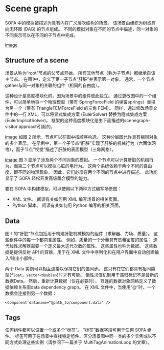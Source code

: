# Scene graph
SOFA 中的模拟被描述为具有内在广义层次结构的场景。 该场景由组织为树或有向无环图 (DAG) 的节点组成。 不同的模拟对象在不同的节点中描述，同一对象的不同表示可以在不同的子节点中完成。

[image](./images/Images-tuto.001.jpg)

## Structure of a scene
场景从称为“root”节点的父节点开始。 所有其他节点（称为子节点）都继承自该主节点。 在图1中，定义了第一子节点“肝脏”并表示第一对象。 通常，一个节点gather与同一对象相关联的组件（相同的自由度）。

这种设计是高度模块化的，因为场景中的组件彼此独立。 通过更改图中的一个组件，可以简单地将一个物理模型（带有 SpringForceField 的弹簧springs）替换为另一个（带有 TriangleFEMForceField 的三角 FEM）。 同样，通过修改场景文件中的一行 XML，可以将显式集成方案 (EulerSolver) 替换为隐式集成方案 (EulerImplicitSolver)。 框架的这种高度模块化是由下面描述的scenegraph-visitor approach引起的。

[image](./images/Images-tuto.002.jpg)
如图 2 所示，节点可以在图中按顺序构造。 这种分层图允许具有相同对象的多个表示。 在示例中，第一个子节点“肝脏”实现了肝脏的机械行为（六面体网格），而子节点“视觉”描述了肝脏的表面模型（三角网格）。

[image](./images/Images-tuto.003.jpg)
图 3 显示了涉及两个不同对象的模拟。 一个节点可以计算肝脏的机械行为，而第二个节点可以模拟心脏的电行为。 这两个系统依赖于两个不同的自由度，即不同的物理现象。 因此，它们必须在两个不同的节点中进行描述。 此功能显示了 SOFA 轻松开发高级耦合模型的能力。

要在 SOFA 中构建模拟，可以使用以下两种方式编写场景图：
 - XML 文件。 阅读有关如何用 XML 编写场景的相关页面。
 - Python 脚本。 阅读有关如何用 Python 编写的相关页面。
 
 ## Data
 图 1 的“肝脏”节点包括用于构建肝脏机械模拟的组件（求解器、力场、质量）。 这些组件中的每一个都包含属性。 例如，质量的一个分量具有质量密度的属性； 迭代线性求解器需要一个定义最大迭代次数的属性。 这些属性也称为数据。 这些数据是提供反射 API 的容器，用于在 XML 文件中序列化和在用户界面中自动创建输入/输出小部件。

两个 Data 实例可以相互连接以保持它们的值同步。 这只有在它们都具有相同类型(``float, vector<double>``)时才有可能。
惰性求值机制用于递归标记不是最新的数据Data。 然后，重新计算数据（仅在必要时）。 互连的数据对象网络定义了数据依赖关系图data dependency graph。 在 XML 文件中，当使用“@”时，一个数据会连接到另一个数据：
````
<Component dataname="@path_to/component.data" />
````

## Tags
任何组件都可以设置一个或多个“标签”。 “标签”数据字段可用于任何 SOFA 组件。 标签可用于在场景中查找特定组件、区分场景图中同一类的多个实例或以不同方式处理这些实例（请参阅下一篇关于 MultiTagAnimationLoop 的文章）。
